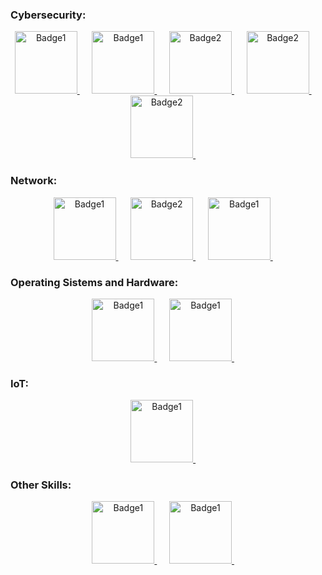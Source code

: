 
### Cybersecurity:

<p align="center"> 
      <a href="https://www.credly.com/badges/4f66ef73-ae9d-4966-8d23-96ee756d6d38/public_url">
    <img src="https://github.com/user-attachments/assets/acf26c35-1844-4bd5-a4b0-e447a8f3f9ff" alt="Badge1" width="100" height="100">
  </a>
  &nbsp;&nbsp;&nbsp;&nbsp;
    <a href="https://www.credly.com/badges/3d308ea4-aacb-4a3e-8806-b9b2ac1bdc00/public_url">
    <img src="https://github.com/raf181/raf181/assets/93051606/7323066c-c856-4a16-93db-3fd383dc4b0e" alt="Badge1" width="100" height="100">
  </a>
  &nbsp;&nbsp;&nbsp;&nbsp;
    <a href="https://www.credly.com/badges/3490a74f-ec44-42f7-8b21-0de5bce92f72/public_url">
    <img src="https://github.com/user-attachments/assets/fe7e658e-39ab-48bf-b765-22c5daf55188" alt="Badge2" width="100" height="100">
  </a>  
  &nbsp;&nbsp;&nbsp;&nbsp;
  <a href="https://www.credly.com/badges/5fefd5d8-136e-454e-bc36-e308e6b89d93/public_url">
    <img src="https://github.com/raf181/raf181/assets/93051606/a2081547-b789-4c7b-aa92-428b275c0b10" alt="Badge2" width="100" height="100">
  </a>
    &nbsp;&nbsp;&nbsp;&nbsp;  
    <a href="https://www.credly.com/badges/ddcef372-6ead-4978-9b75-dfe48abca565/public_url">
    <img src="https://github.com/raf181/raf181/assets/93051606/eefdce47-5eab-4bb8-9cda-b657802b9ace" alt="Badge2" width="100" height="100">
  </a>
    &nbsp;&nbsp;&nbsp;&nbsp;
</p>

### Network:
<p align="center">
      <a href="https://www.credly.com/badges/17b55335-1091-4f83-a746-5166bfbe78ef/public_url">
    <img src="https://github.com/user-attachments/assets/2b956de4-fe3d-4cb5-9d9b-1453454e631e" alt="Badge1" width="100" height="100">
  </a>
  &nbsp;&nbsp;&nbsp;&nbsp;
    <a href="https://www.credly.com/badges/cd83f4ea-92f9-448c-a0ed-89d5aff66641/public_url">
    <img src="https://github.com/raf181/raf181/assets/93051606/a616342a-c7c6-4c28-98b2-b0461abd9893" alt="Badge2" width="100" height="100">
  </a>
  &nbsp;&nbsp;&nbsp;&nbsp;
      <a href="https://www.credly.com/badges/cd83f4ea-92f9-448c-a0ed-89d5aff66641/public_url">
    <img src="https://github.com/raf181/raf181/assets/93051606/223d8ddd-ce83-42f4-8f36-4d084bba3c07" alt="Badge1" width="100" height="100">
  </a>
  &nbsp;&nbsp;&nbsp;&nbsp;
  </p>

### Operating Sistems and Hardware:
<p align="center">
    <a href="https://www.credly.com/badges/e8b668f8-741c-467c-956e-c5ed48dbf6e1/public_url">
    <img src="https://github.com/raf181/raf181/assets/93051606/513a5397-b8de-49f9-bec6-517f991da685" alt="Badge1" width="100" height="100">
  </a>
  &nbsp;&nbsp;&nbsp;&nbsp;
      <a href="https://www.credly.com/badges/88e543c0-72c7-4f7d-9c5d-6736e53960a2/public_url">
    <img src="https://github.com/user-attachments/assets/a7d583ed-d7ec-4d45-97f4-c0bf64f3d1bc" alt="Badge1" width="100" height="100">
  </a>
  &nbsp;&nbsp;&nbsp;&nbsp;
</p>

### IoT:
<p align="center">
    <a href="https://www.credly.com/badges/35fde3ca-41d5-4f4e-8c42-721281b0e67f/public_url">
    <img src="https://github.com/user-attachments/assets/590550f9-b252-4aa5-b387-b835d2e81801" alt="Badge1" width="100" height="100">
  </a>
  &nbsp;&nbsp;&nbsp;&nbsp;
</p>
  
### Other Skills:
<p align="center">
    <a href="https://www.credly.com/badges/23d2e693-abff-4323-a54f-b621e4a72fe2/public_url">
    <img src="https://github.com/raf181/raf181/assets/93051606/e07e58ad-5fdb-4f31-ae81-e4e52a01400a" alt="Badge1" width="100" height="100">
  </a>
  &nbsp;&nbsp;&nbsp;&nbsp;
    <a href="https://www.credly.com/badges/7bacc66a-12d9-4d2b-9fd7-708015e262bd/public_url">
    <img src="https://github.com/user-attachments/assets/aff583e7-2012-4adb-9315-23ef54682e67" alt="Badge1" width="100" height="100">
  </a>
  &nbsp;&nbsp;&nbsp;&nbsp;
</p>